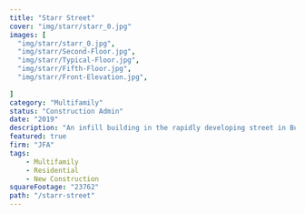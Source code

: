 ```yaml
---
title: "Starr Street"
cover: "img/starr/starr_0.jpg"
images: [
  "img/starr/starr_0.jpg",
  "img/starr/Second-Floor.jpg",
  "img/starr/Typical-Floor.jpg",
  "img/starr/Fifth-Floor.jpg",
  "img/starr/Front-Elevation.jpg",
  
]
category: "Multifamily"
status: "Construction Admin"
date: "2019"
description: "An infill building in the rapidly developing street in Bushwick, the five-story structure is composed of aluminum panels, gray brick, glass, and wire cables to create a contemporary building that stands out amongst the up and coming developments. The building accomodates 24 residential units, on-site car and bike parking, laundry, gym, and lounge/gameroom."
featured: true 
firm: "JFA"
tags:
    - Multifamily 
    - Residential 
    - New Construction
squareFootage: "23762"
path: "/starr-street"
---
```

